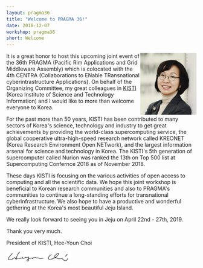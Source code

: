 ```yaml
---
layout: pragma36
title: "Welcome to PRAGMA 36!"
date: 2018-12-07
workshop: pragma36
short: Welcome
---
```


<p>
<img src="/images/pragma36/president-kisti.png" style="width:150px;" align="right"/>
</p>

It is a great honor to host this upcoming joint event of the 36th PRAGMA (Pacific Rim Applications and Grid Middleware Assembly) which is colocated with the 4th CENTRA (Collaborations to ENable TRansnational cyberintrastructure Applications). On behalf of the Organizing Committee, my great colleagues in [KISTI](https://www.kisti.re.kr/eng/) (Korea Institute of Science and Technology Information) and I would like to more than welcome everyone to Korea.

For the past more than 50 years, KISTI has been contributed to many sectors of Korea's science, technology and 
industry to get great achievements by providing the world-class supercomputing service, the global cooperative 
ultra-high-speed research network called KREONET (Korea Research Environment Open NETwork), and the largest 
information arsenal for science and technology in Korea. The KISTI's 5th generation of supercomputer called 
Nurion was ranked the 13th on Top 500 list at Supercomputing Confernce 2018 as of November 2018.

These days KISTI is focusing on the various activities of open access to computing and all the scientific data. We hope 
this joint workshop is beneficial to Korean research communities and also to PRAGMA's communities to 
continue a long-standing efforts for transnational cyberinfrastructure. We also hope to have a productive and 
wonderful gethering at the Korea's most beautiful Jeju Island.

We really look forward to seeing you in Jeju on April 22nd - 27th, 2019.

Thank you very much.

President of KISTI, Hee-Youn Choi


<img src="/images/pragma36/president-sig.png" style="width:170px;" align="left"/>
